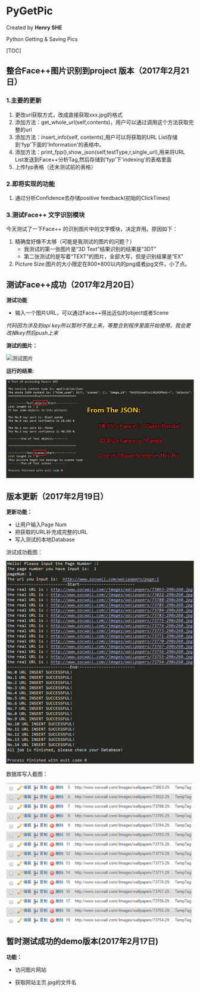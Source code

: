 # PyGetPic
Created by **Henry SHE**

Python Getting &amp; Saving Pics

[TOC]

## 整合Face++图片识别到project 版本（2017年2月21日）

### 1.主要的更新

1. 更改url获取方式，改成直接获取xxx.jpg的格式
2. 添加方法：get_whole_url(self,contents)，用户可以通过调用这个方法获取完整的url
3. 添加方法：insert_info(self, contents),用户可以将获取的URL List存储到'fyp'下面的'Information'的表格中。
4. 添加方法：print_fpp(),show_json(self,testType,r,single_url),用来将URL List发送到Face++分析Tag,然后存储到'fyp'下'indexing'的表格里面
5. 上传fyp表格（还未测试前的表格）

### 2.即将实现的功能

1. 通过分析Confidence去存储positive feedback(初始的ClickTimes)


### 3.测试Face++ 文字识别模块

今天测试了一下Face++ 的识别图片中的文字模块，决定弃用。原因如下：
1. 精确度好像不太够（可能是我测试的图片的问题？）
	- 我测试的第一张图片是“3D Text"结果识别的结果是“3DT”
	- 第二张测试的是写着“TEXT”的图片，全部大写，但是识别结果是“EX”
2. Picture Size:图片的大小限定在800*800以内的png或者jpg文件，小了点。


## 测试Face++成功（2017年2月20日）
**测试功能**
- 输入一个图片URL，可以通过Face++得出近似的object或者Scene


*代码因为涉及到api key所以暂时不放上来，等整合到程序里面开始使用，我会更改掉key然后push上来*


**测试的图片：**

![测试图片](http://s.visitbeijing.com.cn/uploadfile/2015/1127/20151127051010253.jpg)

**运行的结果:**

![Results](https://raw.githubusercontent.com/HenrySHE/PyGetPic/master/ScreenShots/run_fpp_results.png)

## 版本更新（2017年2月19日）
**更新功能：**
- 让用户输入Page Num
- 把获取的URL补充成完整的URL
- 写入测试的本地Database

测试成功截图：

![Running Code](https://raw.githubusercontent.com/HenrySHE/PyGetPic/master/ScreenShots/2017-2-19_RunCode.png)

数据库写入截图：

![Running Code](https://raw.githubusercontent.com/HenrySHE/PyGetPic/master/ScreenShots/2017-2-19_DB.png)

## 暂时测试成功的demo版本(2017年2月17日)
**功能：**
- 访问图片网站

- 获取网站主页.jpg的文件名
